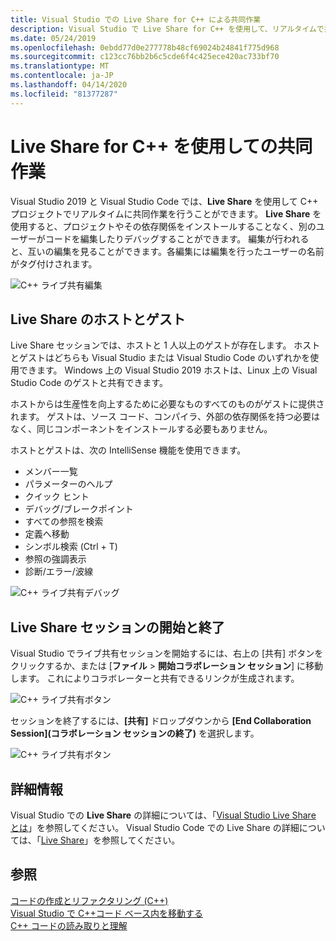 ```yaml
---
title: Visual Studio での Live Share for C++ による共同作業
description: Visual Studio で Live Share for C++ を使用して、リアルタイムで共同作業とコードの共有を行います。
ms.date: 05/24/2019
ms.openlocfilehash: 0ebdd77d0e277778b48cf69024b24841f775d968
ms.sourcegitcommit: c123cc76bb2b6c5cde6f4c425ece420ac733bf70
ms.translationtype: MT
ms.contentlocale: ja-JP
ms.lasthandoff: 04/14/2020
ms.locfileid: "81377287"
---
```

# <a name="collaborate-using-live-share-for-c"></a>Live Share for C++ を使用しての共同作業

Visual Studio 2019 と Visual Studio Code では、**Live Share** を使用して C++ プロジェクトでリアルタイムに共同作業を行うことができます。 **Live Share** を使用すると、プロジェクトやその依存関係をインストールすることなく、別のユーザーがコードを編集したりデバッグすることができます。 編集が行われると、互いの編集を見ることができます。各編集には編集を行ったユーザーの名前がタグ付けされます。

![C&#43;&#43; ライブ共有編集](../ide/media/live-share-edit-cpp.png "C++でのライブ共有編集")

## <a name="live-share-host-and-guests"></a>Live Share のホストとゲスト

Live Share セッションでは、ホストと 1 人以上のゲストが存在します。 ホストとゲストはどちらも Visual Studio または Visual Studio Code のいずれかを使用できます。 Windows 上の Visual Studio 2019 ホストは、Linux 上の Visual Studio Code のゲストと共有できます。

ホストからは生産性を向上するために必要なものすべてのものがゲストに提供されます。 ゲストは、ソース コード、コンパイラ、外部の依存関係を持つ必要はなく、同じコンポーネントをインストールする必要もありません。

ホストとゲストは、次の IntelliSense 機能を使用できます。

- メンバー一覧
- パラメーターのヘルプ
- クイック ヒント
- デバッグ/ブレークポイント
- すべての参照を検索
- 定義へ移動
- シンボル検索 (Ctrl + T)
- 参照の強調表示
- 診断/エラー/波線

![C&#43;&#43; ライブ共有デバッグ](../ide/media/live-share-debug-cpp.png "C++ でのライブ共有デバッグ")

## <a name="start-and-end-a-live-share-session"></a>Live Share セッションの開始と終了

Visual Studio でライブ共有セッションを開始するには、右上の [共有] ボタンをクリックするか、または [**ファイル** > **開始コラボレーション セッション**] に移動します。 これによりコラボレーターと共有できるリンクが生成されます。

![C&#43;&#43; ライブ共有ボタン](../ide/media/live-share-button-cpp.png "ライブシェアボタン")

セッションを終了するには、**[共有]** ドロップダウンから **[End Collaboration Session]\(コラボレーション セッションの終了\)** を選択します。

![C&#43;&#43; ライブ共有ボタン](../ide/media/live-share-end-session-cpp.png "ライブシェアボタン")

## <a name="for-more-information"></a>詳細情報

Visual Studio での **Live Share** の詳細については、「[Visual Studio Live Share とは](/visualstudio/liveshare/)」を参照してください。 Visual Studio Code での Live Share の詳細については、「[Live Share](https://marketplace.visualstudio.com/items?itemName=ms-vsliveshare.vsliveshare)」を参照してください。

## <a name="see-also"></a>参照

[コードの作成とリファクタリング (C++)](writing-and-refactoring-code-cpp.md)</br>
[Visual Studio で C++コード ベース内を移動する](navigate-code-cpp.md)</br>
[C++ コードの読み取りと理解](read-and-understand-code-cpp.md)</br>
